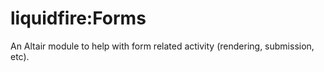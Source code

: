 # liquidfire:Forms
An Altair module to help with form related activity (rendering, submission, etc).